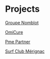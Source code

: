 # Projects

[Groupe Nomblot](/projects/groupe-nomblot)

[OmiCure](/projects/omicure)

[Pme Partner](/projects/pme-partner)

[Surf Club Mérignac](/projects/surf-club-merignac)